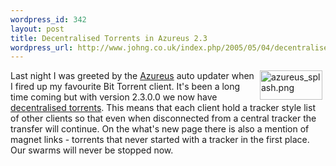```yaml
--- 
wordpress_id: 342
layout: post
title: Decentralised Torrents in Azureus 2.3
wordpress_url: http://www.johng.co.uk/index.php/2005/05/04/decentralised-torrents-in-azureus-23/
---
```

<img width="100" vspace="0" hspace="5" height="47" border="0" align="right" src="http://www.johng.co.uk/wp-content/images/azureus_splash.png" alt="azureus_splash.png" title="azureus_splash.png" />Last night I was greeted by the <a target="_self" href="http://azureus.sourceforge.net/">Azureus</a> auto updater when I fired up my favourite Bit Torrent client. It's been a long time coming but with version 2.3.0.0 we now have <a target="_self" href="http://azureus.sourceforge.net/whatsnew2300.php">decentralised torrents</a>. This means that each client hold a tracker style list of other clients so that even when disconnected from a central tracker the transfer will continue. On the what's new page there is also a mention of magnet links - torrents that never started with a tracker in the first place. Our swarms will never be stopped now.<br />
